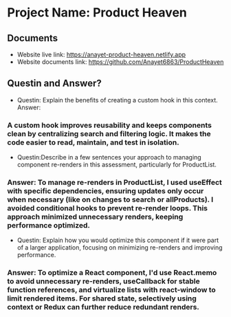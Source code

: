 
# Project Name: Product Heaven



## Documents
- Website live link: https://anayet-product-heaven.netlify.app
- Website documents link: https://github.com/Anayet6863/ProductHeaven


## Questin and Answer?



- Questin: Explain the benefits of creating a custom hook in this context.
 Answer: 
### A custom hook  improves reusability and keeps components clean by centralizing search and filtering logic. It makes the code easier to read, maintain, and test in isolation.




- Questin:Describe in a few sentences your approach to managing component re-renders in this assessment, particularly for ProductList.
### Answer: To manage re-renders in ProductList, I used useEffect with specific dependencies, ensuring updates only occur when necessary (like on changes to search or allProducts). I avoided conditional hooks to prevent re-render loops. This approach minimized unnecessary renders, keeping performance optimized.




- Questin: Explain how you would optimize this component if it were part of a larger application, focusing on minimizing re-renders and improving performance.
### Answer: To optimize a React component, I'd use React.memo to avoid unnecessary re-renders, useCallback for stable function references, and virtualize lists with react-window to limit rendered items. For shared state, selectively using context or Redux can further reduce redundant renders.

 

